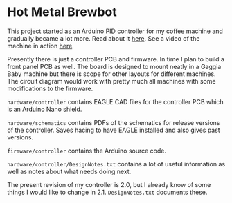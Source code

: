 # Hot Metal Brewbot

This project started as an Arduino PID controller for my coffee machine and gradually became a lot more. Read about it [here](http://tomblog.firstsolo.net/index.php/hobbies/pimping-my-coffee-machine/). See a video of the machine in action [here](https://www.youtube.com/watch?v=up54jM5fQOQ).

Presently there is just a controller PCB and firmware. In time I plan to build a front panel PCB as well. The board is designed to mount neatly in a Gaggia Baby machine but there is scope for other layouts for different machines. The circuit diagram would work with pretty much all machines with some modifications to the firmware.

`hardware/controller` contains EAGLE CAD files for the controller PCB which is an Arduino Nano shield.

`hardware/schematics` contains PDFs of the schematics for release versions of the controller. Saves hacing to have EAGLE installed and also gives past versions.

`firmware/controller` contains the Arduino source code.

`hardware/controller/DesignNotes.txt` contains a lot of useful information as well as notes about what needs doing next.

The present revision of my controller is 2.0, but I already know of some things I would like to change in 2.1. `DesignNotes.txt` documents these.
